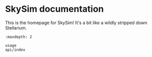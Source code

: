 # SkySim documentation

This is the homepage for SkySim! It's a bit like a wildly stripped down
Stellarium.

```{toctree}
:maxdepth: 2

usage
api/index
```
